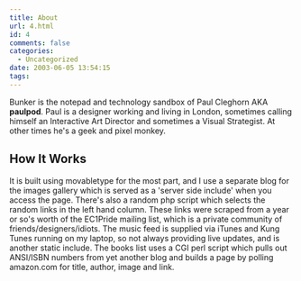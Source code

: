 ```yaml
---
title: About
url: 4.html
id: 4
comments: false
categories:
  - Uncategorized
date: 2003-06-05 13:54:15
tags:
---
```


Bunker is the notepad and technology sandbox of Paul Cleghorn AKA **paulpod**. Paul is a designer working and living in London, sometimes calling himself an Interactive Art Director and sometimes a Visual Strategist. At other times he's a geek and pixel monkey.

How It Works
------------

It is built using movabletype for the most part, and I use a separate blog for the images gallery which is served as a 'server side include' when you access the page. There's also a random php script which selects the random links in the left hand column. These links were scraped from a year or so's worth of the EC1Pride mailing list, which is a private community of friends/designers/idiots. The music feed is supplied via iTunes and Kung Tunes running on my laptop, so not always providing live updates, and is another static include. The books list uses a CGI perl script which pulls out ANSI/ISBN numbers from yet another blog and builds a page by polling amazon.com for title, author, image and link.